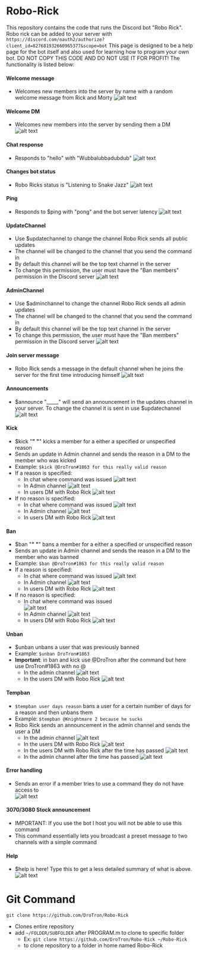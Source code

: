 # Robo-Rick
This repository contains the code that runs the Discord bot "Robo Rick". Robo rick can be added to your server with `https://discord.com/oauth2/authorize?client_id=827681932660965377&scope=bot`
This page is designed to be a help page for the bot itself and also used for learning how to program your own bot. DO NOT COPY THIS CODE AND DO NOT USE IT FOR PROFIT!
The functionality is listed below:

#### Welcome message
   * Welcomes new members into the server by name with a random welcome message from Rick and Morty
![alt text](https://raw.githubusercontent.com/DroTron/Robo-Rick/main/Screenshots/welcomemessages.PNG)
#### Welcome DM
   * Welcomes new members into the server by sending them a DM
![alt text](https://raw.githubusercontent.com/DroTron/Robo-Rick/main/Screenshots/welcomedm.PNG)
#### Chat response
   * Responds to "hello" with "Wubbalubbadubdub"
![alt text](https://raw.githubusercontent.com/DroTron/Robo-Rick/main/Screenshots/hello.PNG)
#### Changes bot status
   * Robo Ricks status is "Listening to Snake Jazz"
![alt text](https://raw.githubusercontent.com/DroTron/Robo-Rick/main/Screenshots/status.PNG)
#### Ping
   * Responds to $ping with "pong" and the bot server latency
![alt text](https://raw.githubusercontent.com/DroTron/Robo-Rick/main/Screenshots/ping.PNG)
#### UpdateChannel
   * Use $updatechannel to change the channel Robo Rick sends all public updates
   * The channel will be changed to the channel that you send the command in
   * By default this channel will be the top text channel in the server
   * To change this permission, the user must have the "Ban members" permission in the Discord server
![alt text](https://raw.githubusercontent.com/DroTron/Robo-Rick/main/Screenshots/updatechannel.PNG)
#### AdminChannel
   * Use $adminchannel to change the channel Robo Rick sends all admin updates
   * The channel will be changed to the channel that you send the command in
   * By default this channel will be the top text channel in the server
   * To change this permission, the user must have the "Ban members" permission in the Discord server
![alt text](https://raw.githubusercontent.com/DroTron/Robo-Rick/main/Screenshots/adminchannel.PNG)
#### Join server message
   * Robo Rick sends a message in the default channel when he joins the server for the first time introducing himself
![alt text](https://raw.githubusercontent.com/DroTron/Robo-Rick/main/Screenshots/joinmessage.PNG)
#### Announcements
   * $announce "_____" will send an announcement in the updates channel in your server. To change the channel it is sent in use $updatechannel
![alt text](https://raw.githubusercontent.com/DroTron/Robo-Rick/main/Screenshots/announce.PNG)
#### Kick
   * $kick "__" "__" kicks a member for a either a specified or unspecified reason
   * Sends an update in Admin channel and sends the reason in a DM to the member who was kicked
   * Example: `$kick @DroTron#1863 for this really valid reason` 
   * If a reason is specified:
      * In chat where command was issued
![alt text](https://raw.githubusercontent.com/DroTron/Robo-Rick/main/Screenshots/kick1.PNG)
      * In Admin channel
![alt text](https://raw.githubusercontent.com/DroTron/Robo-Rick/main/Screenshots/kick2.PNG)
      * In users DM with Robo Rick
![alt text](https://raw.githubusercontent.com/DroTron/Robo-Rick/main/Screenshots/kick3.png)
   * If no reason is specified:
      * In chat where command was issued
![alt text](https://raw.githubusercontent.com/DroTron/Robo-Rick/main/Screenshots/kickNR1.PNG)
      * In Admin channel
![alt text](https://raw.githubusercontent.com/DroTron/Robo-Rick/main/Screenshots/kickNR2.PNG)
      * In users DM with Robo Rick
![alt text](https://raw.githubusercontent.com/DroTron/Robo-Rick/main/Screenshots/kickNR3.png) 
#### Ban
   * $ban "__" "__" bans a member for a either a specified or unspecified reason
   * Sends an update in Admin channel and sends the reason in a DM to the member who was banned
   * Example: `$ban @DroTron#1863 for this really valid reason` 
   * If a reason is specified:
      * In chat where command was issued
![alt text](https://raw.githubusercontent.com/DroTron/Robo-Rick/main/Screenshots/ban1.PNG)
      * In Admin channel
![alt text](https://raw.githubusercontent.com/DroTron/Robo-Rick/main/Screenshots/ban2.PNG)
      * In users DM with Robo Rick
![alt text](https://raw.githubusercontent.com/DroTron/Robo-Rick/main/Screenshots/ban3.png)
   * If no reason is specified:  
      * In chat where command was issued   
![alt text](https://raw.githubusercontent.com/DroTron/Robo-Rick/main/Screenshots/banNR1.PNG)
      * In Admin channel
![alt text](https://raw.githubusercontent.com/DroTron/Robo-Rick/main/Screenshots/banNR2.PNG)
      * In users DM with Robo Rick
![alt text](https://raw.githubusercontent.com/DroTron/Robo-Rick/main/Screenshots/banNR3.png)
#### Unban
   * $unban unbans a user that was previously banned
   * Example: `$unban DroTron#1863` 
   * **Important**: in ban and kick use @DroTron after the command but here use DroTron#1863 with no @
      * In the admin channel
![alt text](https://raw.githubusercontent.com/DroTron/Robo-Rick/main/Screenshots/unban1.PNG)
      * In the users DM with Robo Rick
![alt text](https://raw.githubusercontent.com/DroTron/Robo-Rick/main/Screenshots/unban2.png)
#### Tempban
   * `$tempban user days reason` bans a user for a certain number of days for a reason and then unbans them
   * Example: `$tempban @Knightmare 2 because he sucks` 
   * Robo Rick sends an announcement in the admin channel and sends the user a DM
      * In the admin channel
![alt text](https://raw.githubusercontent.com/DroTron/Robo-Rick/main/Screenshots/tempban1.PNG)
      * In the users DM with Robo Rick
![alt text](https://raw.githubusercontent.com/DroTron/Robo-Rick/main/Screenshots/tempban2.png)
      * In the users DM with Robo Rick after the time has passed
![alt text](https://raw.githubusercontent.com/DroTron/Robo-Rick/main/Screenshots/tempban3.png)
      * In the admin channel after the time has passed
![alt text](https://raw.githubusercontent.com/DroTron/Robo-Rick/main/Screenshots/tempban4.PNG)
#### Error handling
   * Sends an error if a member tries to use a command they do not have access to  
![alt text](https://raw.githubusercontent.com/DroTron/Robo-Rick/main/Screenshots/errorhandling.png)   
#### 3070/3080 Stock announcement
   * IMPORTANT: If you use the bot I host you will not be able to use this command
   * This command essentially lets you broadcast a preset message to two channels with a simple command
#### Help
   * $help is here! Type this to get a less detailed summary of what is above.   
![alt text](https://raw.githubusercontent.com/DroTron/Robo-Rick/main/Screenshots/help.PNG)

# Git Command
`git clone https://github.com/DroTron/Robo-Rick`
*  Clones entire repository
*  add `~/FOLDER/SUBFOLDER` after PROGRAM.m to clone to specific folder
   * Ex: `git clone https://github.com/DroTron/Robo-Rick ~/Robo-Rick`
   * to clone repository to a folder in home named Robo-Rick
